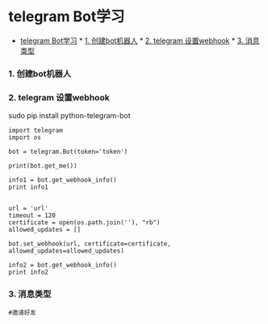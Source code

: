<!--
author: jimmy
head:
date: 2018-05-05
title: telegram 机器人
tags: telegram
images: http://pingodata.qiniudn.com/cube2.jpg
category: python telegram
status: publish
summary: anaconda管理python环境
-->
# telegram Bot学习

<!-- @import "[TOC]" {cmd="toc" depthFrom=1 depthTo=6 orderedList=0} -->
<!-- code_chunk_output -->

* [telegram Bot学习](#telegram-bot学习)
		* [1. 创建bot机器人](#1-创建bot机器人)
		* [2. telegram 设置webhook](#2-telegram-设置webhook)
		* [3. 消息类型](#3-消息类型)

<!-- /code_chunk_output -->

### 1. 创建bot机器人
### 2. telegram 设置webhook
sudo pip install python-telegram-bot

```
import telegram
import os

bot = telegram.Bot(token='token')

print(bot.get_me())

info1 = bot.get_webhook_info()
print info1


url = 'url'
timeout = 120
certificate = open(os.path.join(''), "rb")
allowed_updates = []

bot.set_webhook(url, certificate=certificate, allowed_updates=allowed_updates)

info2 = bot.get_webhook_info()
print info2

```
### 3. 消息类型
```
#邀请好友

```

```

```
